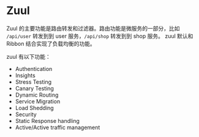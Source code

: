 # Zuul

Zuul 的主要功能是路由转发和过滤器。路由功能是微服务的一部分，比如 `/api/user` 转发到到 user 服务，`/api/shop` 转发到到 shop 服务。
zuul 默认和 Ribbon 结合实现了负载均衡的功能。

zuul 有以下功能：

- Authentication
- Insights
- Stress Testing
- Canary Testing
- Dynamic Routing
- Service Migration
- Load Shedding
- Security
- Static Response handling
- Active/Active traffic management
